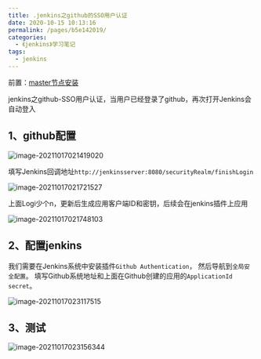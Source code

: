 ```yaml
---
title: .jenkins之github的SSO用户认证
date: 2020-10-15 10:13:16
permalink: /pages/b5e142019/
categories:
  - 《jenkins》学习笔记
tags:
  - jenkins
---
```


前置：[master节点安装](/pages/b5e1429/)

jenkins之github-SSO用户认证，当用户已经登录了github，再次打开Jenkins会自动登入
<!-- more -->



## 1、github配置

![image-20211017021419020](https://cdn.jsdelivr.net/gh/lzq70112/images/blog/image-20211017021419020.png)

填写Jenkins回调地址`http://jenkinsserver:8080/securityRealm/finishLogin`

![image-20211017021721527](https://cdn.jsdelivr.net/gh/lzq70112/images/blog/image-20211017021721527.png)

上面Logi少个n，更新后生成应用客户端ID和密钥，后续会在jenkins插件上应用

![image-20211017021748103](https://cdn.jsdelivr.net/gh/lzq70112/images/blog/image-20211017021748103.png)

## 2、配置jenkins

我们需要在Jenkins系统中安装插件`Github Authentication`， 然后导航到`全局安全配置`。 填写Github系统地址和上面在Github创建的应用的`ApplicationId` `secret`。

![image-20211017023117515](https://cdn.jsdelivr.net/gh/lzq70112/images/blog/image-20211017023117515.png)

## 3、测试

![image-20211017023156344](https://cdn.jsdelivr.net/gh/lzq70112/images/blog/image-20211017023156344.png)


